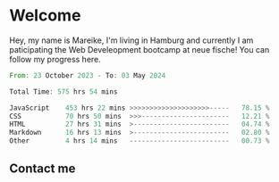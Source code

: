 # Welcome

Hey, my name is Mareike, I'm living in Hamburg and currently I am paticipating the Web Develeopment bootcamp at neue fische!
You can follow my progress here.

<!--START_SECTION:waka-->

```rust
From: 23 October 2023 - To: 03 May 2024

Total Time: 575 hrs 54 mins

JavaScript    453 hrs 22 mins >>>>>>>>>>>>>>>>>>>>-----   78.15 %
CSS           70 hrs 50 mins  >>>----------------------   12.21 %
HTML          27 hrs 31 mins  >------------------------   04.74 %
Markdown      16 hrs 13 mins  >------------------------   02.80 %
Other         4 hrs 14 mins   -------------------------   00.73 %
```

<!--END_SECTION:waka-->

## Contact me



